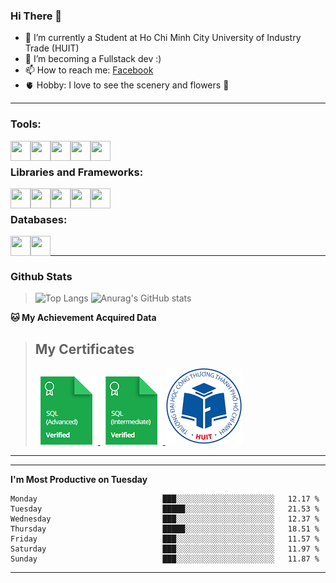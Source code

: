 <!--### <p>Hi There ! <img src="https://media.giphy.com/media/hvRJCLFzcasrR4ia7z/giphy.gif" width="25"></p>-->
<!-- [![Typing SVG](https://readme-typing-svg.herokuapp.com/?font=Roboto&color=016EEA&size=60&center=true&vCenter=true&width=900&height=100&lines=Hi+there!+%F0%9F%91%8B;I'm+Nguyễn+Hữu+Đại;I'm+a+Backend+Engineer.;Nice+to+Meet+You+!!!...)](https://github.com/dainguyen1809) -->

### Hi There 👋

- 🔭 I’m currently a Student at Ho Chi Minh City University of Industry Trade (HUIT) 
- 💪 I’m becoming a Fullstack dev :) 
- 📫 How to reach me: [Facebook]
- 🫀 Hobby: I love to see the scenery and flowers 🌸
---

### Tools:
<img align='left' height="32" width="32" src="https://cdn.jsdelivr.net/npm/simple-icons@4.8.0/icons/visualstudiocode.svg" />
<img align='left' height="32" width="32" src="https://cdn.jsdelivr.net/npm/simple-icons@4.8.0/icons/laragon.svg" />
<!-- <img align='left' height="32" width="32" src="https://cdn.jsdelivr.net/npm/simple-icons@4.8.0/icons/xampp.svg" /> -->
<img align='left' height="32" width="32" src="https://cdn.jsdelivr.net/npm/simple-icons@4.8.0/icons/git.svg" />
<img align='left' height="32" width="32" src="https://cdn.jsdelivr.net/npm/simple-icons@4.8.0/icons/postman.svg" />
<img align='left' height="32" width="32" src="https://cdn.jsdelivr.net/npm/simple-icons@4.8.0/icons/docker.svg" />
<!-- <img align='left' height="32" width="32" src="https://cdn.jsdelivr.net/npm/simple-icons@4.8.0/icons/powershell.svg" /> -->
<br>

### Libraries and Frameworks:

<img align='left' height="32" width="32" src="https://cdn.jsdelivr.net/npm/simple-icons@4.8.0/icons/bootstrap.svg" />
<img align='left' height="32" width="32" src="https://cdn.jsdelivr.net/npm/simple-icons@4.8.0/icons/tailwindcss.svg" />
<img align='left' height="32" width="32" src="https://cdn.jsdelivr.net/npm/simple-icons@4.8.0/icons/laravel.svg" />
<img align='left' height="32" width="32" src="https://cdn.jsdelivr.net/npm/simple-icons@4.8.0/icons/dot-net.svg" />
<img align='left' height="32" width="32" src="https://cdn.jsdelivr.net/npm/simple-icons@4.8.0/icons/vue-dot-js.svg" />
<br>

### Databases:

<img align='left' height="32" width="32" src="https://cdn.jsdelivr.net/npm/simple-icons@4.8.0/icons/mysql.svg" />
<img align='left' height="32" width="32" src="https://cdn.jsdelivr.net/npm/simple-icons@4.8.0/icons/microsoftsqlserver.svg" />

<br>

---
### Github Stats
>![Top Langs](https://github-readme-stats.vercel.app/api/top-langs/?username=dainguyen1809&hide=html,scss,CSS,hack)
>![Anurag's GitHub stats](https://github-readme-stats.vercel.app/api?username=dainguyen1809&show_icons=true&theme=transparent)
<!-- >![Top Langs](https://github-readme-stats.vercel.app/api/top-langs/?username=dainguyen1809&hide_progress=true) -->

**🐱 My Achievement Acquired Data** 
>## My Certificates
>
><a href="Skills%20Certification/sql_advanced%20certificate.png">
>    <img src="Skills Certification/sql_advanced_skill.png" alt="sql advanced skill"/>
></a>
><a href="Skills%20Certification/sql_intermediate certificate.png">
>    <img src="Skills Certification/sql_intermediate_skill.png" alt="sql intermediate skill"/>
></a>
><a href="Skills%20Certification/huit_certificate certificate.jpg">
>    <img src="Skills Certification/huit_certificate_skill.png" alt="huit certificate skill"/>
></a>

---
<!--START_SECTION:waka-->

<!--

| Projects | Coding Time |
| ------ | ------ |
| [![Readme Card](https://github-readme-stats.vercel.app/api/pin/?username=dainguyen1809&repo=book_store)](https://github.com/dainguyen1809/bookStore) | [![wakatime](https://wakatime.com/badge/user/837e5b37-e1f2-4100-8f8f-81c9100a52aa/project/018ba9f1-b094-4a64-aca9-1543a4d87153.svg)](https://wakatime.com/badge/user/837e5b37-e1f2-4100-8f8f-81c9100a52aa/project/018ba9f1-b094-4a64-aca9-1543a4d87153) |
|  |  |
| [![Readme Card](https://github-readme-stats.vercel.app/api/pin/?username=dainguyen1809&repo=Mechanical-Keyboard)](https://github.com/dainguyen1809/Mechanical-Keyboard) | [![wakatime](https://wakatime.com/badge/user/837e5b37-e1f2-4100-8f8f-81c9100a52aa/project/018cc04b-6e0f-4858-bedd-8f204c6728dc.svg)](https://wakatime.com/badge/user/837e5b37-e1f2-4100-8f8f-81c9100a52aa/project/018cc04b-6e0f-4858-bedd-8f204c6728dc) |
|  |  |
| [![Readme Card](https://github-readme-stats.vercel.app/api/pin/?username=dainguyen1809&repo=blogg)](https://github.com/dainguyen1809/blogg) | [![wakatime](https://wakatime.com/badge/user/837e5b37-e1f2-4100-8f8f-81c9100a52aa/project/d194dcdd-9c7b-4d3f-afc3-99b84e1b4575.svg)](https://wakatime.com/badge/user/837e5b37-e1f2-4100-8f8f-81c9100a52aa/project/d194dcdd-9c7b-4d3f-afc3-99b84e1b4575) |
-->
---
**I'm Most Productive on Tuesday** 

```text
Monday                            ███░░░░░░░░░░░░░░░░░░░░░░   12.17 % 
Tuesday                           █████░░░░░░░░░░░░░░░░░░░░   21.53 % 
Wednesday                         ███░░░░░░░░░░░░░░░░░░░░░░   12.37 % 
Thursday                          █████░░░░░░░░░░░░░░░░░░░░   18.51 % 
Friday                            ███░░░░░░░░░░░░░░░░░░░░░░   11.57 % 
Saturday                          ███░░░░░░░░░░░░░░░░░░░░░░   11.97 % 
Sunday                            ███░░░░░░░░░░░░░░░░░░░░░░   11.87 % 
```

---
<!--END_SECTION:waka-->
[Instagram]: https://www.instagram.com/dainguyen.dhn/
[Facebook]: https://www.facebook.com/dainguyen.dhn/
[Linkedin]: https://www.linkedin.com/in/dainguyen1809/


<!--END_SECTION:waka-->
